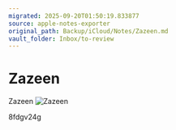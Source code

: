 ```yaml
---
migrated: 2025-09-20T01:50:19.833877
source: apple-notes-exporter
original_path: Backup/iCloud/Notes/Zazeen.md
vault_folder: Inbox/to-review
---
```

# Zazeen

Zazeen 
![Zazeen](images/Zazeen.jpeg)

8fdgv24g
